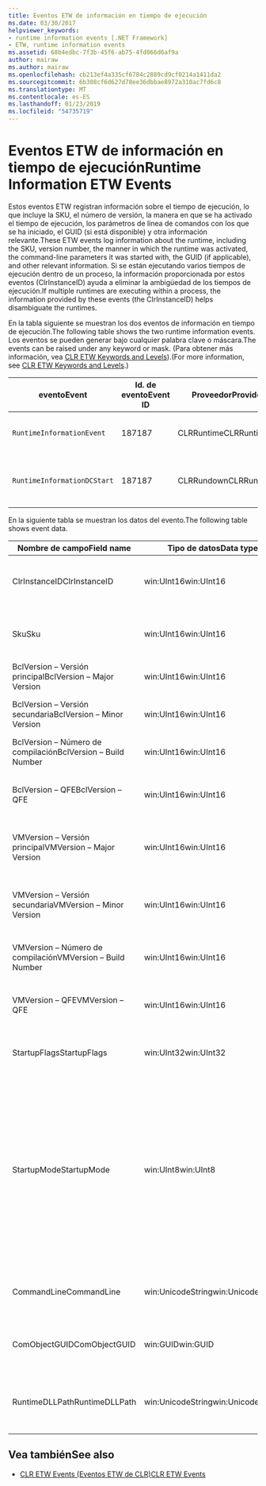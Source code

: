 ```yaml
---
title: Eventos ETW de información en tiempo de ejecución
ms.date: 03/30/2017
helpviewer_keywords:
- runtime information events [.NET Framework]
- ETW, runtime information events
ms.assetid: 68b4edbc-7f3b-45f6-ab75-4fd066d6af9a
author: mairaw
ms.author: mairaw
ms.openlocfilehash: cb213ef4a335cf6784c2889cd9cf0214a1411da2
ms.sourcegitcommit: 6b308cf6d627d78ee36dbbae8972a310ac7fd6c8
ms.translationtype: MT
ms.contentlocale: es-ES
ms.lasthandoff: 01/23/2019
ms.locfileid: "54735719"
---
```

# <a name="runtime-information-etw-events"></a><span data-ttu-id="a0b8e-102">Eventos ETW de información en tiempo de ejecución</span><span class="sxs-lookup"><span data-stu-id="a0b8e-102">Runtime Information ETW Events</span></span>
<span data-ttu-id="a0b8e-103">Estos eventos ETW registran información sobre el tiempo de ejecución, lo que incluye la SKU, el número de versión, la manera en que se ha activado el tiempo de ejecución, los parámetros de línea de comandos con los que se ha iniciado, el GUID (si está disponible) y otra información relevante.</span><span class="sxs-lookup"><span data-stu-id="a0b8e-103">These ETW events log information about the runtime, including the SKU, version number, the manner in which the runtime was activated, the command-line parameters it was started with, the GUID (if applicable), and other relevant information.</span></span> <span data-ttu-id="a0b8e-104">Si se están ejecutando varios tiempos de ejecución dentro de un proceso, la información proporcionada por estos eventos (ClrInstanceID) ayuda a eliminar la ambigüedad de los tiempos de ejecución.</span><span class="sxs-lookup"><span data-stu-id="a0b8e-104">If multiple runtimes are executing within a process, the information provided by these events (the ClrInstanceID) helps disambiguate the runtimes.</span></span>  
  
 <span data-ttu-id="a0b8e-105">En la tabla siguiente se muestran los dos eventos de información en tiempo de ejecución.</span><span class="sxs-lookup"><span data-stu-id="a0b8e-105">The following table shows the two runtime information events.</span></span> <span data-ttu-id="a0b8e-106">Los eventos se pueden generar bajo cualquier palabra clave o máscara.</span><span class="sxs-lookup"><span data-stu-id="a0b8e-106">The events can be raised under any keyword or mask.</span></span> <span data-ttu-id="a0b8e-107">(Para obtener más información, vea [CLR ETW Keywords and Levels](../../../docs/framework/performance/clr-etw-keywords-and-levels.md)).</span><span class="sxs-lookup"><span data-stu-id="a0b8e-107">(For more information, see [CLR ETW Keywords and Levels](../../../docs/framework/performance/clr-etw-keywords-and-levels.md).)</span></span>  
  
|<span data-ttu-id="a0b8e-108">evento</span><span class="sxs-lookup"><span data-stu-id="a0b8e-108">Event</span></span>|<span data-ttu-id="a0b8e-109">Id. de evento</span><span class="sxs-lookup"><span data-stu-id="a0b8e-109">Event ID</span></span>|<span data-ttu-id="a0b8e-110">Proveedor</span><span class="sxs-lookup"><span data-stu-id="a0b8e-110">Provider</span></span>|<span data-ttu-id="a0b8e-111">Descripción</span><span class="sxs-lookup"><span data-stu-id="a0b8e-111">Description</span></span>|  
|-----------|--------------|--------------|-----------------|  
|`RuntimeInformationEvent`|<span data-ttu-id="a0b8e-112">187</span><span class="sxs-lookup"><span data-stu-id="a0b8e-112">187</span></span>|<span data-ttu-id="a0b8e-113">CLRRuntime</span><span class="sxs-lookup"><span data-stu-id="a0b8e-113">CLRRuntime</span></span>|<span data-ttu-id="a0b8e-114">Se genera cuando se carga un tiempo de ejecución.</span><span class="sxs-lookup"><span data-stu-id="a0b8e-114">Raised when a runtime is loaded.</span></span>|  
|`RuntimeInformationDCStart`|<span data-ttu-id="a0b8e-115">187</span><span class="sxs-lookup"><span data-stu-id="a0b8e-115">187</span></span>|<span data-ttu-id="a0b8e-116">CLRRundown</span><span class="sxs-lookup"><span data-stu-id="a0b8e-116">CLRRundown</span></span>|<span data-ttu-id="a0b8e-117">Enumera los tiempos de ejecución que se han cargado.</span><span class="sxs-lookup"><span data-stu-id="a0b8e-117">Enumerates the runtimes that are loaded.</span></span>|  
  
 <span data-ttu-id="a0b8e-118">En la siguiente tabla se muestran los datos del evento.</span><span class="sxs-lookup"><span data-stu-id="a0b8e-118">The following table shows event data.</span></span>  
  
|<span data-ttu-id="a0b8e-119">Nombre de campo</span><span class="sxs-lookup"><span data-stu-id="a0b8e-119">Field name</span></span>|<span data-ttu-id="a0b8e-120">Tipo de datos</span><span class="sxs-lookup"><span data-stu-id="a0b8e-120">Data type</span></span>|<span data-ttu-id="a0b8e-121">Descripción</span><span class="sxs-lookup"><span data-stu-id="a0b8e-121">Description</span></span>|  
|----------------|---------------|-----------------|  
|<span data-ttu-id="a0b8e-122">ClrInstanceID</span><span class="sxs-lookup"><span data-stu-id="a0b8e-122">ClrInstanceID</span></span>|<span data-ttu-id="a0b8e-123">win:UInt16</span><span class="sxs-lookup"><span data-stu-id="a0b8e-123">win:UInt16</span></span>|<span data-ttu-id="a0b8e-124">Identificador único para la instancia de CLR o CoreCLR.</span><span class="sxs-lookup"><span data-stu-id="a0b8e-124">Unique ID for the instance of CLR or CoreCLR.</span></span>|  
|<span data-ttu-id="a0b8e-125">Sku</span><span class="sxs-lookup"><span data-stu-id="a0b8e-125">Sku</span></span>|<span data-ttu-id="a0b8e-126">win:UInt16</span><span class="sxs-lookup"><span data-stu-id="a0b8e-126">win:UInt16</span></span>|<span data-ttu-id="a0b8e-127">1 – CLR de escritorio.</span><span class="sxs-lookup"><span data-stu-id="a0b8e-127">1 – Desktop CLR.</span></span><br /><br /> <span data-ttu-id="a0b8e-128">2 – CoreCLR.</span><span class="sxs-lookup"><span data-stu-id="a0b8e-128">2 – CoreCLR.</span></span>|  
|<span data-ttu-id="a0b8e-129">BclVersion – Versión principal</span><span class="sxs-lookup"><span data-stu-id="a0b8e-129">BclVersion – Major Version</span></span>|<span data-ttu-id="a0b8e-130">win:UInt16</span><span class="sxs-lookup"><span data-stu-id="a0b8e-130">win:UInt16</span></span>|<span data-ttu-id="a0b8e-131">Versión principal de mscorlib.dll.</span><span class="sxs-lookup"><span data-stu-id="a0b8e-131">Major version of mscorlib.dll.</span></span>|  
|<span data-ttu-id="a0b8e-132">BclVersion – Versión secundaria</span><span class="sxs-lookup"><span data-stu-id="a0b8e-132">BclVersion – Minor Version</span></span>|<span data-ttu-id="a0b8e-133">win:UInt16</span><span class="sxs-lookup"><span data-stu-id="a0b8e-133">win:UInt16</span></span>|<span data-ttu-id="a0b8e-134">Número de versión secundaria de mscorlib.dll.</span><span class="sxs-lookup"><span data-stu-id="a0b8e-134">Minor version number of mscorlib.dll.</span></span>|  
|<span data-ttu-id="a0b8e-135">BclVersion – Número de compilación</span><span class="sxs-lookup"><span data-stu-id="a0b8e-135">BclVersion – Build Number</span></span>|<span data-ttu-id="a0b8e-136">win:UInt16</span><span class="sxs-lookup"><span data-stu-id="a0b8e-136">win:UInt16</span></span>|<span data-ttu-id="a0b8e-137">Número de compilación de mscorlib.dll.</span><span class="sxs-lookup"><span data-stu-id="a0b8e-137">Build number of mscorlib.dll.</span></span>|  
|<span data-ttu-id="a0b8e-138">BclVersion – QFE</span><span class="sxs-lookup"><span data-stu-id="a0b8e-138">BclVersion – QFE</span></span>|<span data-ttu-id="a0b8e-139">win:UInt16</span><span class="sxs-lookup"><span data-stu-id="a0b8e-139">win:UInt16</span></span>|<span data-ttu-id="a0b8e-140">Número de versión de revisión de mscorlib.dll.</span><span class="sxs-lookup"><span data-stu-id="a0b8e-140">Hotfix version number of mscorlib.dll.</span></span>|  
|<span data-ttu-id="a0b8e-141">VMVersion – Versión principal</span><span class="sxs-lookup"><span data-stu-id="a0b8e-141">VMVersion – Major Version</span></span>|<span data-ttu-id="a0b8e-142">win:UInt16</span><span class="sxs-lookup"><span data-stu-id="a0b8e-142">win:UInt16</span></span>|<span data-ttu-id="a0b8e-143">Versión de clr.dll o coreclr.dll, en función de la SKU.</span><span class="sxs-lookup"><span data-stu-id="a0b8e-143">Version of clr.dll or coreclr.dll, depending on SKU.</span></span>|  
|<span data-ttu-id="a0b8e-144">VMVersion – Versión secundaria</span><span class="sxs-lookup"><span data-stu-id="a0b8e-144">VMVersion – Minor Version</span></span>|<span data-ttu-id="a0b8e-145">win:UInt16</span><span class="sxs-lookup"><span data-stu-id="a0b8e-145">win:UInt16</span></span>|<span data-ttu-id="a0b8e-146">Versión secundaria de clr.dll o coreclr.dll, en función de la SKU.</span><span class="sxs-lookup"><span data-stu-id="a0b8e-146">Minor version of clr.dll or coreclr.dll, depending on SKU.</span></span>|  
|<span data-ttu-id="a0b8e-147">VMVersion – Número de compilación</span><span class="sxs-lookup"><span data-stu-id="a0b8e-147">VMVersion – Build Number</span></span>|<span data-ttu-id="a0b8e-148">win:UInt16</span><span class="sxs-lookup"><span data-stu-id="a0b8e-148">win:UInt16</span></span>|<span data-ttu-id="a0b8e-149">Número de compilación de clr.dll o coreclr.dll.</span><span class="sxs-lookup"><span data-stu-id="a0b8e-149">Build number of clr.dll or coreclr.dll.</span></span>|  
|<span data-ttu-id="a0b8e-150">VMVersion – QFE</span><span class="sxs-lookup"><span data-stu-id="a0b8e-150">VMVersion – QFE</span></span>|<span data-ttu-id="a0b8e-151">win:UInt16</span><span class="sxs-lookup"><span data-stu-id="a0b8e-151">win:UInt16</span></span>|<span data-ttu-id="a0b8e-152">Número de versión de revisión de clr.dll o coreclr.dll.</span><span class="sxs-lookup"><span data-stu-id="a0b8e-152">Hotfix version number of clr.dll or coreclr.dll.</span></span>|  
|<span data-ttu-id="a0b8e-153">StartupFlags</span><span class="sxs-lookup"><span data-stu-id="a0b8e-153">StartupFlags</span></span>|<span data-ttu-id="a0b8e-154">win:UInt32</span><span class="sxs-lookup"><span data-stu-id="a0b8e-154">win:UInt32</span></span>|<span data-ttu-id="a0b8e-155">Marcas de inicio definidas en mscoree.h.</span><span class="sxs-lookup"><span data-stu-id="a0b8e-155">Startup flags defined in mscoree.h.</span></span>|  
|<span data-ttu-id="a0b8e-156">StartupMode</span><span class="sxs-lookup"><span data-stu-id="a0b8e-156">StartupMode</span></span>|<span data-ttu-id="a0b8e-157">win:UInt8</span><span class="sxs-lookup"><span data-stu-id="a0b8e-157">win:UInt8</span></span>|<span data-ttu-id="a0b8e-158">0x01: ejecutable administrado.</span><span class="sxs-lookup"><span data-stu-id="a0b8e-158">0x01 - Managed executable.</span></span><br /><br /> <span data-ttu-id="a0b8e-159">0x02: CLR hospedado.</span><span class="sxs-lookup"><span data-stu-id="a0b8e-159">0x02 - Hosted CLR.</span></span><br /><br /> <span data-ttu-id="a0b8e-160">0x04: interoperabilidad administrada de C++.</span><span class="sxs-lookup"><span data-stu-id="a0b8e-160">0x04 - C++ managed interop.</span></span><br /><br /> <span data-ttu-id="a0b8e-161">0x08: activado para COM.</span><span class="sxs-lookup"><span data-stu-id="a0b8e-161">0x08 - COM-activated.</span></span><br /><br /> <span data-ttu-id="a0b8e-162">0x10: otros.</span><span class="sxs-lookup"><span data-stu-id="a0b8e-162">0x10 - Other.</span></span>|  
|<span data-ttu-id="a0b8e-163">CommandLine</span><span class="sxs-lookup"><span data-stu-id="a0b8e-163">CommandLine</span></span>|<span data-ttu-id="a0b8e-164">win:UnicodeString</span><span class="sxs-lookup"><span data-stu-id="a0b8e-164">win:UnicodeString</span></span>|<span data-ttu-id="a0b8e-165">Distinto de NULL únicamente si StartupMode=0x01.</span><span class="sxs-lookup"><span data-stu-id="a0b8e-165">Non-null only if StartupMode=0x01.</span></span>|  
|<span data-ttu-id="a0b8e-166">ComObjectGUID</span><span class="sxs-lookup"><span data-stu-id="a0b8e-166">ComObjectGUID</span></span>|<span data-ttu-id="a0b8e-167">win:GUID</span><span class="sxs-lookup"><span data-stu-id="a0b8e-167">win:GUID</span></span>|<span data-ttu-id="a0b8e-168">Distinto de NULL únicamente si StartupMode=0x08.</span><span class="sxs-lookup"><span data-stu-id="a0b8e-168">Non-null only if StartupMode=0x08.</span></span>|  
|<span data-ttu-id="a0b8e-169">RuntimeDLLPath</span><span class="sxs-lookup"><span data-stu-id="a0b8e-169">RuntimeDLLPath</span></span>|<span data-ttu-id="a0b8e-170">win:UnicodeString</span><span class="sxs-lookup"><span data-stu-id="a0b8e-170">win:UnicodeString</span></span>|<span data-ttu-id="a0b8e-171">Ruta de acceso al archivo .dll de CLR que se ha cargado en el proceso.</span><span class="sxs-lookup"><span data-stu-id="a0b8e-171">Path to the CLR .dll file that was loaded into the process.</span></span>|  
  
## <a name="see-also"></a><span data-ttu-id="a0b8e-172">Vea también</span><span class="sxs-lookup"><span data-stu-id="a0b8e-172">See also</span></span>
- [<span data-ttu-id="a0b8e-173">CLR ETW Events (Eventos ETW de CLR)</span><span class="sxs-lookup"><span data-stu-id="a0b8e-173">CLR ETW Events</span></span>](../../../docs/framework/performance/clr-etw-events.md)

